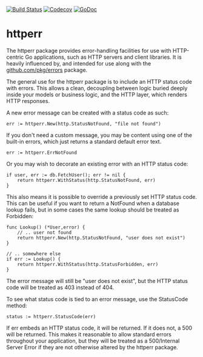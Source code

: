 [![Build Status](https://travis-ci.org/Teamwork/httperr.svg?branch=master)](https://travis-ci.org/Teamwork/httperr)
[![Codecov](https://img.shields.io/codecov/c/github/Teamwork/httperr.svg?style=flat)](https://codecov.io/gh/Teamwork/httperr)
[![GoDoc](https://godoc.org/github.com/Teamwork/httperr?status.svg)](http://godoc.org/github.com/Teamwork/httperr)

# httperr

The httperr package provides error-handling facilities for use with HTTP-centric
Go applications, such as HTTP servers and client libraries. It is heavily
influenced by, and intended for use along with the [github.com/pkg/errors](https://github.com/pkg/errors)
package.

The general use for the httperr package is to include an HTTP status code with
errors. This allows a clean, decoupling between logic buried deeply inside
your models or business logic, and the HTTP layer, which renders HTTP responses.

A new error message can be created with a status code as such:

    err := httperr.New(http.StatusNotFound, "file not found")

If you don't need a custom message, you may be content using one of the built-in
errors, which just returns a standard default error text.

    err := httperr.ErrNotFound

Or you may wish to decorate an existing error with an HTTP status code:

    if user, err := db.FetchUser(); err != nil {
        return httperr.WithStatus(http.StatusNotFound, err)
    }

This also means it is possible to override a previously set HTTP status code.
This can be useful if you want to return a NotFound when a database lookup fails,
but in some cases the same lookup should be treated as Forbidden:

    func Lookup() (*User,error) {
        // .. user not found
        return httperr.New(http.StatusNotFound, "user does not exist")
    }

    // .. somewhere else
    if err := Lookup() {
        return httperr.WithStatus(http.StatusForbidden, err)
    }

The error message will still be "user does not exist", but the HTTP status
code will be treated as 403 instead of 404.

To see what status code is tied to an error message, use the StatusCode method:

    status := httperr.StatusCode(err)

If err embeds an HTTP status code, it will be returned. If it does not, a 500
will be returned. This makes it reasonable to allow standard errors throughout
your application, but they will be treated as a 500/Internal Server Error if
they are not otherwise altered by the httperr package.
